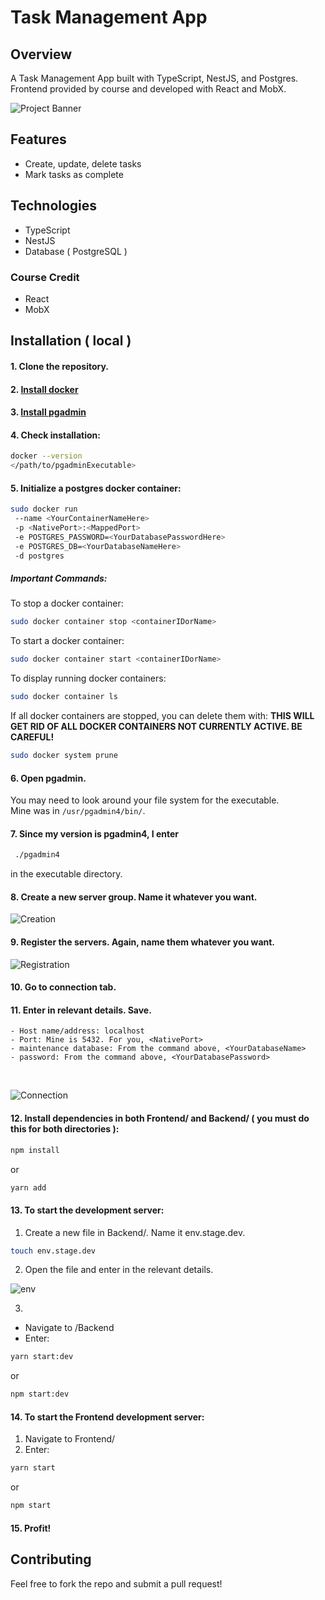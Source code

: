 # Task Management App

## Overview

A Task Management App built with TypeScript, NestJS, and Postgres.
Frontend provided by course and developed with React and MobX.

![Project Banner](https://github.com/RyanLilleyman/taskManager/blob/main/readmeResources/banner.gif)

## Features

- Create, update, delete tasks
- Mark tasks as complete

## Technologies

- TypeScript
- NestJS
- Database ( PostgreSQL )

### Course Credit
   - React
   - MobX

## Installation ( local )

#### 1. Clone the repository.
#### 2. [Install docker](https://docs.docker.com/get-docker/)
#### 3. [Install pgadmin](https://www.pgadmin.org/download/)
#### 4. Check installation:
  
```bash
docker --version
</path/to/pgadminExecutable>
```

#### 5. Initialize a postgres docker container:

```bash
sudo docker run
 --name <YourContainerNameHere>
 -p <NativePort>:<MappedPort>
 -e POSTGRES_PASSWORD=<YourDatabasePasswordHere>
 -e POSTGRES_DB=<YourDatabaseNameHere>
 -d postgres
```

##### Important Commands:
To stop a docker container:
```bash
sudo docker container stop <containerIDorName>
```
To start a docker container:
```bash
sudo docker container start <containerIDorName>
```
To display running docker containers:
```bash
sudo docker container ls
```
If all docker containers are stopped, you can delete them with: **THIS WILL GET RID OF ALL DOCKER CONTAINERS NOT CURRENTLY ACTIVE. BE CAREFUL!**
```bash
sudo docker system prune
```

#### 6. Open pgadmin.
 You may need to look around your file system for the executable. <br> Mine was in `/usr/pgadmin4/bin/`.

#### 7. Since my version is pgadmin4, I enter

```bash
 ./pgadmin4
```
   in the executable directory.


#### 8. Create a new server group. Name it whatever you want.  
![Creation](https://github.com/RyanLilleyman/taskManager/blob/main/readmeResources/creation.gif)
#### 9. Register the servers. Again, name them whatever you want.  
![Registration](https://github.com/RyanLilleyman/taskManager/blob/main/readmeResources/registration.gif)
#### 10. Go to connection tab.  
#### 11. Enter in relevant details. Save.
    - Host name/address: localhost
    - Port: Mine is 5432. For you, <NativePort>
    - maintenance database: From the command above, <YourDatabaseName>
    - password: From the command above, <YourDatabasePassword>
 <br>
 
![Connection](https://github.com/RyanLilleyman/taskManager/blob/main/readmeResources/connect.gif)

#### 12. Install dependencies in both Frontend/ and Backend/ **( you must do this for both directories )**:
   
```bash
npm install
```

or

```bash
yarn add
```

#### 13. To start the development server:
   1. Create a new file in Backend/. Name it env.stage.dev.
   ```bash
   touch env.stage.dev
   ```
   2. Open the file and enter in the relevant details.

   ![env](https://github.com/RyanLilleyman/taskManager/blob/main/readmeResources/Screenshot%20from%202023-07-27%2015-08-24.png)

   3. 
   - Navigate to /Backend
   - Enter:
     
   ```bash
   yarn start:dev
   ```
   or 

   ```bash
   npm start:dev
   ```
#### 14. To start the Frontend development server:

   1. Navigate to  Frontend/
   2. Enter:

   ```bash
   yarn start
   ```
   or

   ```bash
   npm start
   ```

#### 15. Profit!










## Contributing
Feel free to fork the repo and submit a pull request!
